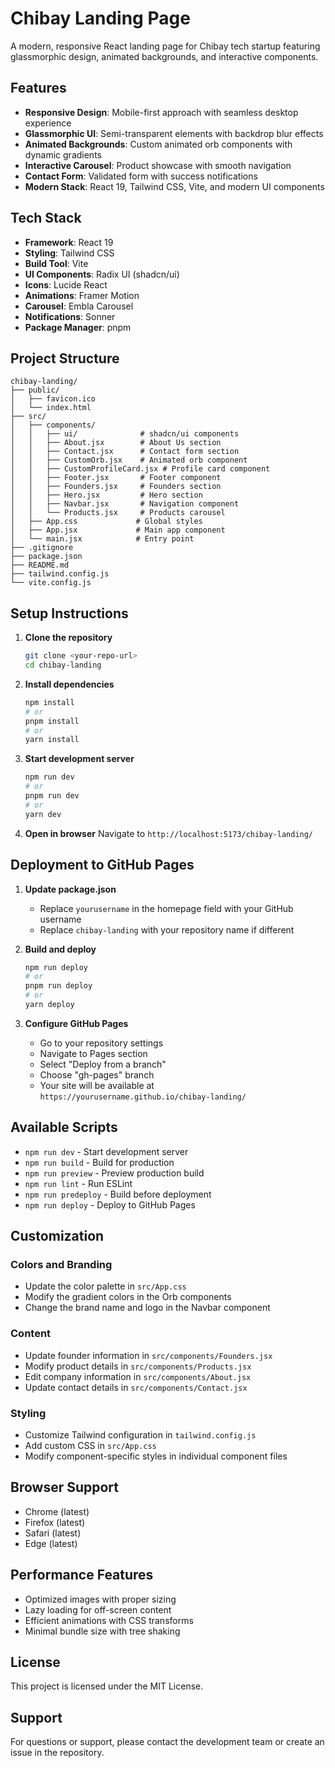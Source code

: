 # Chibay Landing Page

A modern, responsive React landing page for Chibay tech startup featuring glassmorphic design, animated backgrounds, and interactive components.

## Features

- **Responsive Design**: Mobile-first approach with seamless desktop experience
- **Glassmorphic UI**: Semi-transparent elements with backdrop blur effects
- **Animated Backgrounds**: Custom animated orb components with dynamic gradients
- **Interactive Carousel**: Product showcase with smooth navigation
- **Contact Form**: Validated form with success notifications
- **Modern Stack**: React 19, Tailwind CSS, Vite, and modern UI components

## Tech Stack

- **Framework**: React 19
- **Styling**: Tailwind CSS
- **Build Tool**: Vite
- **UI Components**: Radix UI (shadcn/ui)
- **Icons**: Lucide React
- **Animations**: Framer Motion
- **Carousel**: Embla Carousel
- **Notifications**: Sonner
- **Package Manager**: pnpm

## Project Structure

```
chibay-landing/
├── public/
│   ├── favicon.ico
│   └── index.html
├── src/
│   ├── components/
│   │   ├── ui/              # shadcn/ui components
│   │   ├── About.jsx        # About Us section
│   │   ├── Contact.jsx      # Contact form section
│   │   ├── CustomOrb.jsx    # Animated orb component
│   │   ├── CustomProfileCard.jsx # Profile card component
│   │   ├── Footer.jsx       # Footer component
│   │   ├── Founders.jsx     # Founders section
│   │   ├── Hero.jsx         # Hero section
│   │   ├── Navbar.jsx       # Navigation component
│   │   └── Products.jsx     # Products carousel
│   ├── App.css             # Global styles
│   ├── App.jsx             # Main app component
│   └── main.jsx            # Entry point
├── .gitignore
├── package.json
├── README.md
├── tailwind.config.js
└── vite.config.js
```

## Setup Instructions

1. **Clone the repository**
   ```bash
   git clone <your-repo-url>
   cd chibay-landing
   ```

2. **Install dependencies**
   ```bash
   npm install
   # or
   pnpm install
   # or
   yarn install
   ```

3. **Start development server**
   ```bash
   npm run dev
   # or
   pnpm run dev
   # or
   yarn dev
   ```

4. **Open in browser**
   Navigate to `http://localhost:5173/chibay-landing/`

## Deployment to GitHub Pages

1. **Update package.json**
   - Replace `yourusername` in the homepage field with your GitHub username
   - Replace `chibay-landing` with your repository name if different

2. **Build and deploy**
   ```bash
   npm run deploy
   # or
   pnpm run deploy
   # or
   yarn deploy
   ```

3. **Configure GitHub Pages**
   - Go to your repository settings
   - Navigate to Pages section
   - Select "Deploy from a branch"
   - Choose "gh-pages" branch
   - Your site will be available at `https://yourusername.github.io/chibay-landing/`

## Available Scripts

- `npm run dev` - Start development server
- `npm run build` - Build for production
- `npm run preview` - Preview production build
- `npm run lint` - Run ESLint
- `npm run predeploy` - Build before deployment
- `npm run deploy` - Deploy to GitHub Pages

## Customization

### Colors and Branding
- Update the color palette in `src/App.css`
- Modify the gradient colors in the Orb components
- Change the brand name and logo in the Navbar component

### Content
- Update founder information in `src/components/Founders.jsx`
- Modify product details in `src/components/Products.jsx`
- Edit company information in `src/components/About.jsx`
- Update contact details in `src/components/Contact.jsx`

### Styling
- Customize Tailwind configuration in `tailwind.config.js`
- Add custom CSS in `src/App.css`
- Modify component-specific styles in individual component files

## Browser Support

- Chrome (latest)
- Firefox (latest)
- Safari (latest)
- Edge (latest)

## Performance Features

- Optimized images with proper sizing
- Lazy loading for off-screen content
- Efficient animations with CSS transforms
- Minimal bundle size with tree shaking

## License

This project is licensed under the MIT License.

## Support

For questions or support, please contact the development team or create an issue in the repository.

